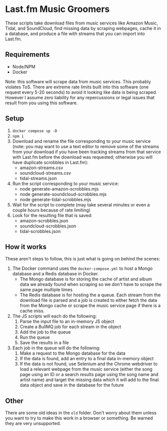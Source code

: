 # Last.fm Music Groomers

These scripts take download files from music services like Amazon Music, Tidal, and SoundCloud, find missing data by scraping webpages, cache it in a database, and produce a file with streams that you can import into Last.fm.

## Requirements

- Node/NPM
- Docker

Note: this software will scrape data from music services. This probably violates ToS. There are extreme rate limits built into this software (one request every 5-20 seconds) to avoid it looking like data is being scraped. However I assume zero liability for any repercussions or legal issues that result from you using this software.

## Setup

1. `docker compose up -D`
1. `npm i`
1. Download and rename the file corresponding to your music service (note: you may want to use a text editor to remove some of the streams from your download if you have been tracking streams from that service with Last.fm before the download was requested; otherwise you will have duplicate scrobbles in Last.fm):
    - amazon-streams.csv
    - soundcloud-streams.csv
    - tidal-streams.json
1. Run the script corresponding to your music service:
    - node generate-amazon-scrobbles.mjs
    - node generate-soundcloud-scrobbles.mjs
    - node generate-tidal-scrobbles.mjs
1. Wait for the script to complete (may take several minutes or even a couple hours because of rate limiting)
1. Look for the resulting file that is saved:
    - amazon-scrobbles.json
    - soundcloud-scrobbles.json
    - tidal-scrobbles.json

## How it works

These aren't steps to follow, this is just what is going on behind the scenes:

1. The Docker command uses the `docker-compose.yml` to host a Mongo database and a Redis database in Docker.
    - The Mongo database is for storing the cache of artist and album data we already found when scraping so we don't have to scrape the same page multiple times
    - The Redis database is for hosting the a queue. Each stream from the download file is parsed and a job is created to either fetch the data from the Mongo cache or scrape the music service page if there is a cache miss.
1. The JS scripts will each do the following:
    1. Parse the input file to an in-memory JS object
    1. Create a BullMQ job for each stream in the object
    1. Add the job to the queue
    1. Run the queue
    1. Save the results in a file
1. Each job in the queue will do the following:
    1. Make a request to the Mongo database for the data
    1. If the data is found, add an entry to a final data in-memory object
    1. If the data is not found, use Selenium and the Chrome webdriver to load a relevant webpage from the music service (either the song page using an ID or a search results page using the song name and artist name) and target the missing data which it will add to the final data object and save in the database for the future

## Other

There are some old ideas in the `old` folder. Don't worry about them unless you want to try to make this work in a browser or something. Be warned they are very unsupported.
